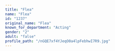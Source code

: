 ```yaml
---
title: "Flea"
name: "Flea"
id: "1237"
original_name: "Flea"
known_for_department: "Acting"
gender: "2"
adult: "false"
profile_path: "/nGQE7xf4YJeqO0a4lpFebhwI7R9.jpg"
---
```

